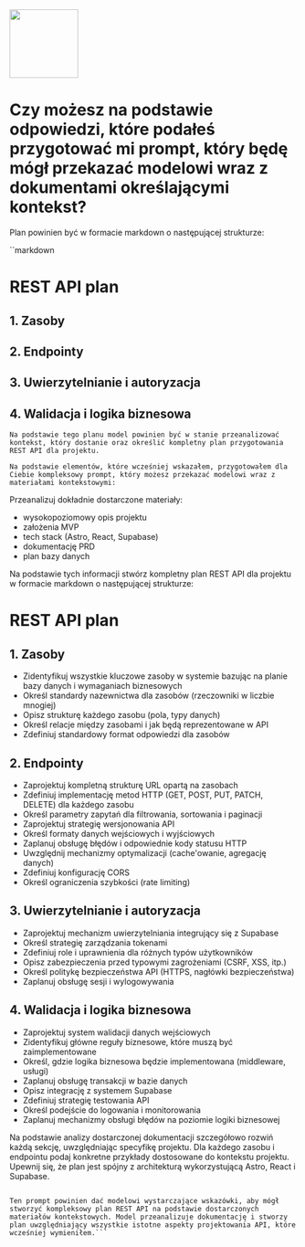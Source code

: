 <img src="https://r2cdn.perplexity.ai/pplx-full-logo-primary-dark%402x.png" class="logo" width="120"/>

# Czy możesz na podstawie odpowiedzi, które podałeś przygotować mi prompt, który będę mógł przekazać modelowi wraz z dokumentami określającymi kontekst?

Plan powinien być w formacie markdown o następującej strukturze:

``markdown

# REST API plan

## 1. Zasoby

## 2. Endpointy

## 3. Uwierzytelnianie i autoryzacja

## 4. Walidacja i logika biznesowa

```
Na podstawie tego planu model powinien być w stanie przeanalizować kontekst, który dostanie oraz określić kompletny plan przygotowania REST API dla projektu.

Na podstawie elementów, które wcześniej wskazałem, przygotowałem dla Ciebie kompleksowy prompt, który możesz przekazać modelowi wraz z materiałami kontekstowymi:

```

Przeanalizuj dokładnie dostarczone materiały:

- wysokopoziomowy opis projektu
- założenia MVP
- tech stack (Astro, React, Supabase)
- dokumentację PRD
- plan bazy danych

Na podstawie tych informacji stwórz kompletny plan REST API dla projektu w formacie markdown o następującej strukturze:

# REST API plan

## 1. Zasoby

- Zidentyfikuj wszystkie kluczowe zasoby w systemie bazując na planie bazy danych i wymaganiach biznesowych
- Określ standardy nazewnictwa dla zasobów (rzeczowniki w liczbie mnogiej)
- Opisz strukturę każdego zasobu (pola, typy danych)
- Określ relacje między zasobami i jak będą reprezentowane w API
- Zdefiniuj standardowy format odpowiedzi dla zasobów


## 2. Endpointy

- Zaprojektuj kompletną strukturę URL opartą na zasobach
- Zdefiniuj implementację metod HTTP (GET, POST, PUT, PATCH, DELETE) dla każdego zasobu
- Określ parametry zapytań dla filtrowania, sortowania i paginacji
- Zaprojektuj strategię wersjonowania API
- Określ formaty danych wejściowych i wyjściowych
- Zaplanuj obsługę błędów i odpowiednie kody statusu HTTP
- Uwzględnij mechanizmy optymalizacji (cache'owanie, agregację danych)
- Zdefiniuj konfigurację CORS
- Określ ograniczenia szybkości (rate limiting)


## 3. Uwierzytelnianie i autoryzacja

- Zaprojektuj mechanizm uwierzytelniania integrujący się z Supabase
- Określ strategię zarządzania tokenami
- Zdefiniuj role i uprawnienia dla różnych typów użytkowników
- Opisz zabezpieczenia przed typowymi zagrożeniami (CSRF, XSS, itp.)
- Określ politykę bezpieczeństwa API (HTTPS, nagłówki bezpieczeństwa)
- Zaplanuj obsługę sesji i wylogowywania


## 4. Walidacja i logika biznesowa

- Zaprojektuj system walidacji danych wejściowych
- Zidentyfikuj główne reguły biznesowe, które muszą być zaimplementowane
- Określ, gdzie logika biznesowa będzie implementowana (middleware, usługi)
- Zaplanuj obsługę transakcji w bazie danych
- Opisz integrację z systemem Supabase
- Zdefiniuj strategię testowania API
- Określ podejście do logowania i monitorowania
- Zaplanuj mechanizmy obsługi błędów na poziomie logiki biznesowej

Na podstawie analizy dostarczonej dokumentacji szczegółowo rozwiń każdą sekcję, uwzględniając specyfikę projektu. Dla każdego zasobu i endpointu podaj konkretne przykłady dostosowane do kontekstu projektu. Upewnij się, że plan jest spójny z architekturą wykorzystującą Astro, React i Supabase.

```

Ten prompt powinien dać modelowi wystarczające wskazówki, aby mógł stworzyć kompleksowy plan REST API na podstawie dostarczonych materiałów kontekstowych. Model przeanalizuje dokumentację i stworzy plan uwzględniający wszystkie istotne aspekty projektowania API, które wcześniej wymieniłem.```

